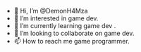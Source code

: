- 👋 Hi, I’m @DemonH4Mza
- 👀 I’m interested in game dev.
- 🌱 I’m currently learning game dev .
- 💞️ I’m looking to collaborate on game dev.
- 📫 How to reach me game programmer.

<!---
DemonH4Mza/DemonH4Mza is a ✨ special ✨ repository because its `README.md` (this file) appears on your GitHub profile.
You can click the Preview link to take a look at your changes.
--->
